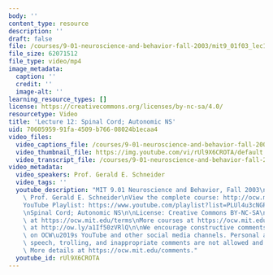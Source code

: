 ```yaml
---
body: ''
content_type: resource
description: ''
draft: false
file: /courses/9-01-neuroscience-and-behavior-fall-2003/mit9_01f03_lec12_360p_16_9.mp4
file_size: 62071512
file_type: video/mp4
image_metadata:
  caption: ''
  credit: ''
  image-alt: ''
learning_resource_types: []
license: https://creativecommons.org/licenses/by-nc-sa/4.0/
resourcetype: Video
title: 'Lecture 12: Spinal Cord; Autonomic NS'
uid: 70605959-91fa-4509-b766-08024b1ecaa4
video_files:
  video_captions_file: /courses/9-01-neuroscience-and-behavior-fall-2003/15tu065uFB88tzH92s84HgJCuunz_RthZ_transcript.webvtt
  video_thumbnail_file: https://img.youtube.com/vi/rUl9X6CROTA/default.jpg
  video_transcript_file: /courses/9-01-neuroscience-and-behavior-fall-2003/15tu065uFB88tzH92s84HgJCuunz_RthZ_transcript.pdf
video_metadata:
  video_speakers: Prof. Gerald E. Schneider
  video_tags: ''
  youtube_description: "MIT 9.01 Neuroscience and Behavior, Fall 2003\nInstructor:\
    \ Prof. Gerald E. Schneider\nView the complete course: http://ocw.mit.edu/courses/brain-and-cognitive-sciences/9-01-neuroscience-and-behavior-fall-2003\n\
    YouTube Playlist: https://www.youtube.com/playlist?list=PLUl4u3cNGP63U7FmbKD9KClb-94dyPJim\n\
    \nSpinal Cord; Autonomic NS\n\nLicense: Creative Commons BY-NC-SA\nMore information\
    \ at https://ocw.mit.edu/terms\nMore courses at https://ocw.mit.edu\nSupport OCW\
    \ at http://ow.ly/a1If50zVRlQ\n\nWe encourage constructive comments and discussion\
    \ on OCW\u2019s YouTube and other social media channels. Personal attacks, hate\
    \ speech, trolling, and inappropriate comments are not allowed and may be removed.\
    \ More details at https://ocw.mit.edu/comments."
  youtube_id: rUl9X6CROTA
---
```

